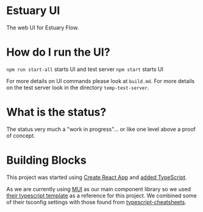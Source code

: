 # Estuary UI

The web UI for Estuary Flow.

# How do I run the UI?

`npm run start-all` starts UI and test server
`npm start` starts UI

For more details on UI commands please look at `build.md`.
For more details on the test server look in the directory `temp-test-server`.

# What is the status?

The status very much a "work in progress"... or like one level above a proof of concept.

# Building Blocks

This project was started using [Create React App](https://create-react-app.dev/) and [added TypeScript](https://create-react-app.dev/docs/adding-typescript).

As we are currently using [MUI](https://mui.com/core/) as our main component library so we used [their typescript template](https://github.com/mui-org/material-ui/tree/master/examples/create-react-app-with-typescript) as a reference for this project. We combined some of their tsconfig settings with those found from [typescript-cheatsheets](https://github.com/typescript-cheatsheets/react#troubleshooting-handbook-tsconfigjson).
